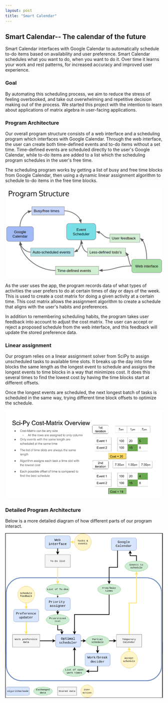 ```yaml
---
layout: post
title: "Smart Calendar"
---
```

## Smart Calendar-- The calendar of the future
Smart Calendar interfaces with Google Calendar to automatically schedule to-do items based on availability and user preference. Smart Calendar schedules what you want to do, when you want to do it. Over time it learns your work and rest patterns, for increased accuracy and improved user experience.

### Goal
By automating this scheduling process, we aim to reduce the stress of feeling overbooked, and take out overwhelming and repetitive decision making out of the process. We started this project with the intention to learn about applications of matrix algebra in user-facing applications.


### Program Architecture
Our overall program structure consists of a web interface and a scheduling program which interfaces with Google Calendar. Through the web interface, the user can create both time-defined events and to-do items without a set time. Time-defined events are scheduled directly to the user's Google Calendar, while to-do items are added to a list which the scheduling program schedules in the user's free time.

The scheduling program works by getting a list of busy and free time blocks from Google Calendar, then using a dynamic linear assignment algorithm to schedule to-do items in the free time blocks.

![](/assets/structure.png)

As the user uses the app, the program records data of what types of activities the user prefers to do at certain times of day or days of the week. This is used to create a cost matrix for doing a given activity at a certain time. This cost matrix allows the assignment algorithm to create a schedule that aligns with the user's habits and preferences.

In addition to remembering scheduling habits, the program takes user feedback into account to adjust the cost matrix. The user can accept or reject a proposed schedule from the web interface, and this feedback will update the stored preference data.

### Linear assignment
Our program relies on a linear assignment solver from SciPy to assign unscheduled tasks to available time slots. It breaks up the day into time blocks the same length as the longest event to schedule and assigns the longest events to time blocks in a way that minimizes cost. It does this several times to find the lowest cost by having the time blocks start at different offsets.

Once the longest events are scheduled, the next longest batch of tasks is scheduled in the same way, trying different time block offsets to optimize the schedule.

![](/assets/AR_2.png)

### Detailed Program Architecture
Below is a more detailed diagram of how different parts of our program interact.

![](/assets/Screenshot%20from%202018-04-24%2014-00-34.png)

